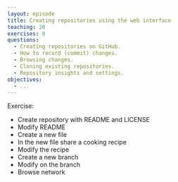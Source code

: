 ```yaml
---
layout: episode
title: Creating repositories using the web interface
teaching: 20
exercises: 0
questions:
  - Creating repositories on GitHub.
  - How to record (commit) changes.
  - Browsing changes.
  - Cloning existing repositories.
  - Repository insights and settings.
objectives:
  - ...
---
```


Exercise:
- Create repository with README and LICENSE
- Modify README
- Create a new file
- In the new file share a cooking recipe
- Modify the recipe
- Create a new branch
- Modify on the branch
- Browse network
